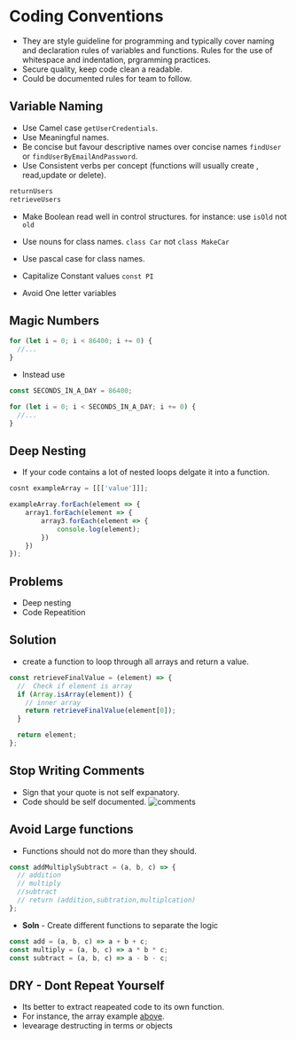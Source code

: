 # Coding Conventions

- They are style guideline for programming and typically cover naming and declaration rules of variables and functions. Rules for the use of whitespace and indentation, prgramming practices.
- Secure quality, keep code clean a readable.
- Could be documented rules for team to follow.

## Variable Naming
- Use Camel case `getUserCredentials`.
- Use Meaningful names.
- Be concise but favour descriptive names over concise names `findUser` or `findUserByEmailAndPassword`.
- Use Consistent verbs per concept (functions will usually create , read,update or delete).
```js
returnUsers
retrieveUsers
```
- Make Boolean read well in control structures. for instance:
use `isOld` not `old`

- Use nouns for class names. `class Car` not `class MakeCar`
- Use pascal case for class names.
- Capitalize Constant values `const PI`
- Avoid One letter variables
## Magic Numbers

```js
for (let i = 0; i < 86400; i += 0) {
  //...
}
```

- Instead use

```js
const SECONDS_IN_A_DAY = 86400;

for (let i = 0; i < SECONDS_IN_A_DAY; i += 0) {
  //...
}
```

## Deep Nesting

- If your code contains a lot of nested loops delgate it into a function.

```js
cosnt exampleArray = [[['value']]];

exampleArray.forEach(element => {
    array1.forEach(element => {
        array3.forEach(element => {
            console.log(element);
        })
    })
});
```

## Problems

- Deep nesting
- Code Repeatition

## Solution

- create a function to loop through all arrays and return a value.

```js
const retrieveFinalValue = (element) => {
  //  Check if element is array
  if (Array.isArray(element)) {
    // inner array
    return retrieveFinalValue(element[0]);
  }

  return element;
};
```

## Stop Writing Comments

- Sign that your quote is not self expanatory.
- Code should be self documented.
  ![comments](/cleanJs/Images/comments.jpg)

## Avoid Large functions

- Functions should not do more than they should.

```js
const addMultiplySubtract = (a, b, c) => {
  // addition
  // multiply
  //subtract
  // return (addition,subtration,multiplcation)
};
```

- __Soln__ - Create different functions to separate the logic 

```js
const add = (a, b, c) => a + b + c;
const multiply = (a, b, c) => a * b * c;
const subtract = (a, b, c) => a - b - c;
```

## DRY - Dont Repeat Yourself
- Its better to extract reapeated code to its own function.
- For instance, the array example [above](#deep-nesting).
- levearage destructing in terms or objects
